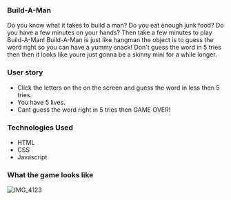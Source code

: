 ### Build-A-Man
Do you know what it takes to build a man? Do you eat enough junk food? Do you have a few minutes on your hands? Then take a few minutes to play Build-A-Man! Build-A-Man is just like hangman the object is to guess the word right so you can have a yummy snack! Don't guess the word in 5 tries then then it looks like youre just gonna be a skinny mini for a while longer. 
### User story
* Click the letters on the on the screen and guess the word in less then 5 tries. 
* You have 5 lives. 
* Cant guess the word right in 5 tries then GAME OVER!
### Technologies Used 
* HTML 
* CSS
* Javascript
### What the game looks like

![IMG_4123](https://user-images.githubusercontent.com/104103694/170616478-468e4937-eafa-4a0d-be41-bc4627b7a338.jpeg)
